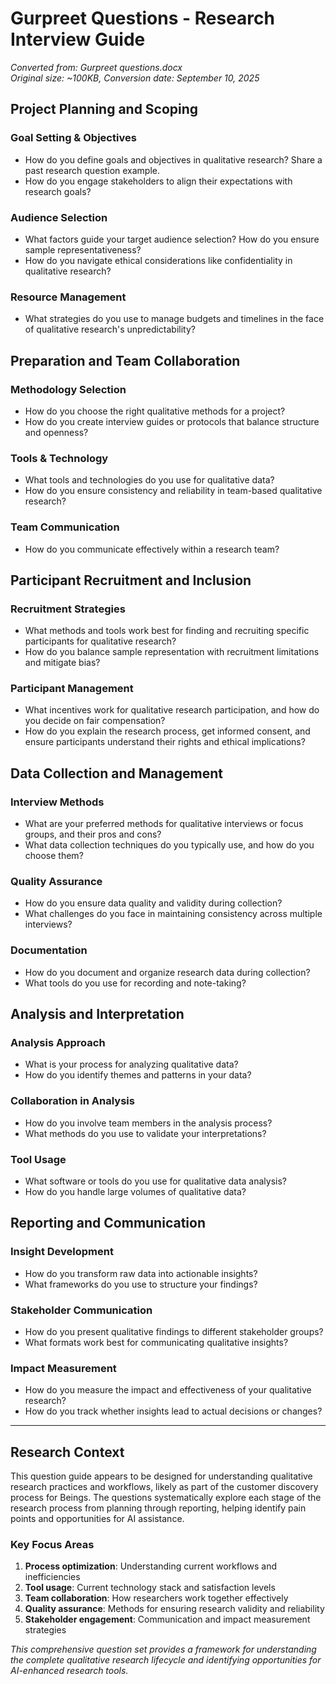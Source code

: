 # Gurpreet Questions - Research Interview Guide

*Converted from: Gurpreet questions.docx*  
*Original size: ~100KB, Conversion date: September 10, 2025*

## Project Planning and Scoping

### Goal Setting & Objectives
- How do you define goals and objectives in qualitative research? Share a past research question example.
- How do you engage stakeholders to align their expectations with research goals?

### Audience Selection
- What factors guide your target audience selection? How do you ensure sample representativeness?
- How do you navigate ethical considerations like confidentiality in qualitative research?

### Resource Management
- What strategies do you use to manage budgets and timelines in the face of qualitative research's unpredictability?

## Preparation and Team Collaboration

### Methodology Selection
- How do you choose the right qualitative methods for a project?
- How do you create interview guides or protocols that balance structure and openness?

### Tools & Technology
- What tools and technologies do you use for qualitative data?
- How do you ensure consistency and reliability in team-based qualitative research?

### Team Communication
- How do you communicate effectively within a research team?

## Participant Recruitment and Inclusion

### Recruitment Strategies
- What methods and tools work best for finding and recruiting specific participants for qualitative research?
- How do you balance sample representation with recruitment limitations and mitigate bias?

### Participant Management
- What incentives work for qualitative research participation, and how do you decide on fair compensation?
- How do you explain the research process, get informed consent, and ensure participants understand their rights and ethical implications?

## Data Collection and Management

### Interview Methods
- What are your preferred methods for qualitative interviews or focus groups, and their pros and cons?
- What data collection techniques do you typically use, and how do you choose them?

### Quality Assurance
- How do you ensure data quality and validity during collection?
- What challenges do you face in maintaining consistency across multiple interviews?

### Documentation
- How do you document and organize research data during collection?
- What tools do you use for recording and note-taking?

## Analysis and Interpretation

### Analysis Approach
- What is your process for analyzing qualitative data?
- How do you identify themes and patterns in your data?

### Collaboration in Analysis
- How do you involve team members in the analysis process?
- What methods do you use to validate your interpretations?

### Tool Usage
- What software or tools do you use for qualitative data analysis?
- How do you handle large volumes of qualitative data?

## Reporting and Communication

### Insight Development
- How do you transform raw data into actionable insights?
- What frameworks do you use to structure your findings?

### Stakeholder Communication
- How do you present qualitative findings to different stakeholder groups?
- What formats work best for communicating qualitative insights?

### Impact Measurement
- How do you measure the impact and effectiveness of your qualitative research?
- How do you track whether insights lead to actual decisions or changes?

---

## Research Context

This question guide appears to be designed for understanding qualitative research practices and workflows, likely as part of the customer discovery process for Beings. The questions systematically explore each stage of the research process from planning through reporting, helping identify pain points and opportunities for AI assistance.

### Key Focus Areas
1. **Process optimization**: Understanding current workflows and inefficiencies
2. **Tool usage**: Current technology stack and satisfaction levels
3. **Team collaboration**: How researchers work together effectively
4. **Quality assurance**: Methods for ensuring research validity and reliability
5. **Stakeholder engagement**: Communication and impact measurement strategies

*This comprehensive question set provides a framework for understanding the complete qualitative research lifecycle and identifying opportunities for AI-enhanced research tools.*
